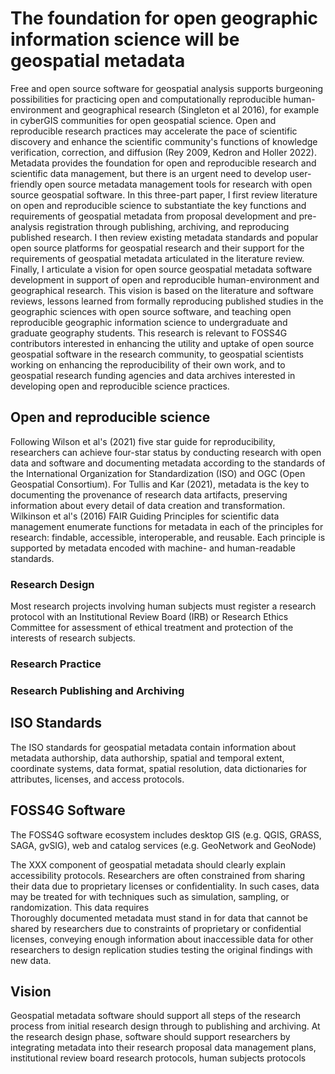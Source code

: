# The foundation for open geographic information science will be geospatial metadata

Free and open source software for geospatial analysis supports burgeoning possibilities for practicing open and computationally reproducible human-environment and geographical research (Singleton et al 2016), for example in cyberGIS communities for open geospatial science.
Open and reproducible research practices may accelerate the pace of scientific discovery and enhance the scientific community's functions of knowledge verification, correction, and diffusion (Rey 2009, Kedron and Holler 2022).
Metadata provides the foundation for open and reproducible research and scientific data management, but there is an urgent need to develop user-friendly open source metadata management tools for research with open source geospatial software.
In this three-part paper, I first review literature on open and reproducible science to substantiate the key functions and requirements of geospatial metadata from proposal development and pre-analysis registration through publishing, archiving, and reproducing published research.
I then review existing metadata standards and popular open source platforms for geospatial research and their support for the requirements of geospatial metadata articulated in the literature review.
Finally, I articulate a vision for open source geospatial metadata software development in support of open and reproducible human-environment and geographical research.
This vision is based on the literature and software reviews, lessons learned from formally reproducing published studies in the geographic sciences with open source software, and teaching open reproducible geographic information science to undergraduate and graduate geography students.
This research is relevant to FOSS4G contributors interested in enhancing the utility and uptake of open source geospatial software in the research community, to geospatial scientists working on enhancing the reproducibility of their own work, and to geospatial research funding agencies and data archives interested in developing open and reproducible science practices.

## Open and reproducible science

Following Wilson et al's (2021) five star guide for reproducibility, researchers can achieve four-star status by conducting research with open data and software and documenting metadata according to the standards of the International Organization for Standardization (ISO) and OGC (Open Geospatial Consortium).
For Tullis and Kar (2021), metadata is the key to documenting the provenance of research data artifacts, preserving information about every detail of data creation and transformation.
Wilkinson et al's (2016) FAIR Guiding Principles for scientific data management enumerate functions for metadata in each of the principles for research: findable, accessible, interoperable, and reusable.
Each principle is supported by metadata encoded with machine- and human-readable standards.

### Research Design

Most research projects involving human subjects must register a research protocol with an Institutional Review Board (IRB) or Research Ethics Committee for assessment of ethical treatment and protection of the interests of research subjects.

### Research Practice

### Research Publishing and Archiving

## ISO Standards

The ISO standards for geospatial metadata contain information about metadata authorship, data authorship, spatial and temporal extent, coordinate systems, data format, spatial resolution, data dictionaries for attributes, licenses, and access protocols.

## FOSS4G Software

The FOSS4G software ecosystem includes desktop GIS (e.g. QGIS, GRASS, SAGA, gvSIG), web and catalog services (e.g. GeoNetwork and GeoNode)

The XXX component of geospatial metadata should clearly explain accessibility protocols.
Researchers are often constrained from sharing their data due to proprietary licenses or confidentiality.
In such cases, data may be treated for with techniques such as simulation, sampling, or randomization.
This data requires  
Thoroughly documented metadata must stand in for data that cannot be shared by researchers due to constraints of proprietary or confidential licenses, conveying enough information about inaccessible data for other researchers to design replication studies testing the original findings with new data.

## Vision

Geospatial metadata software should support all steps of the research process from initial research design through to publishing and archiving.
At the research design phase, software should support researchers by integrating metadata into their research proposal data management plans, institutional review board research protocols,
human subjects protocols
